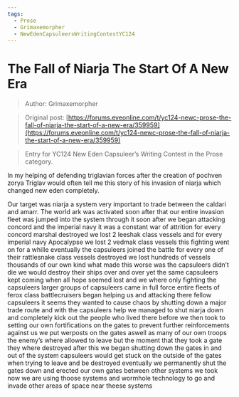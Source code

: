 ```yaml
---
tags:
  - Prose
  - Grimaxemorpher
  - NewEdenCapsuleersWritingContestYC124
---
```


# The Fall of Niarja The Start Of A New Era

> Author: Grimaxemorpher

> Original post: [https://forums.eveonline.com/t/yc124-newc-prose-the-fall-of-niarja-the-start-of-a-new-era/359959](https://forums.eveonline.com/t/yc124-newc-prose-the-fall-of-niarja-the-start-of-a-new-era/359959)

> Entry for YC124 New Eden Capsuleer’s Writing Contest in the Prose category.


In my helping of defending triglavian forces after the creation of pochven zorya Triglav would often tell me this story of his invasion of niarja which changed new eden completely.

Our target was niarja a system very important to trade between the caldari and amarr. The world ark was activated soon after that our entire invasion fleet was jumped into the system through it soon after we began attacking concord and the imperial navy it was a constant war of attrition for every concord marshal destroyed we lost 2 leeshak class vessels and for every imperial navy Apocalypse we lost 2 vedmak class vessels this fighting went on for a whille eventually the capsuleers joined the battle for every one of their rattlesnake class vessels destroyed we lost hundreds of vessels thousands of our own kind what made this worse was the capsuleers didn’t die we would destroy their ships over and over yet the same capsuleers kept coming when all hope seemed lost and we where only fighting the capsuleers larger groups of capsuleers came in full force entire fleets of ferox class battlecruisers began helping us and attacking there fellow capsuleers it seems they wanted to cause chaos by shutting down a major trade route and with the capsuleers help we managed to shut niarja down and completely kick out the people who lived there before we then took to setting our own fortifications on the gates to prevent further reinforcements against us we put werposts on the gates aswell as many of our own troops the enemy’s where allowed to leave but the moment that they took a gate they where destroyed after this we began shutting down the gates in and out of the system capsuleers would get stuck on the outside of the gates when trying to leave and be destroyed eventually we permanently shut the gates down and erected our own gates between other systems we took now we are using thoose systems and wormhole technology to go and invade other areas of space near theese systems
